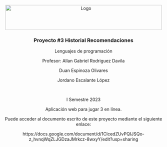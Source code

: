 <!-- PROJECT LOGO -->
<br />
<div align="center">
  <a href="https://github.com/othneildrew/Best-README-Template">
    <img src="https://upload.wikimedia.org/wikipedia/commons/thumb/c/c8/Firma_TEC.svg/1200px-Firma_TEC.svg.png" alt="Logo" width="500" height="80">
  </a>

  <h3 align="center">Proyecto #3 Historial Recomendaciones</h3>

  <p align="center">
    Lenguajes de programación
  </p>
  <p align="center">
    Profesor: Allan Gabriel Rodriguez Davila
  </p>

  <p align="center">
    Duan Espinoza Olivares
  </p>
  <p align="center">
    Jordano Escalante López
  </p> 
  <br /> 
  <p align="center">
    I Semestre 2023
  </p> 
  <p align="center">
    Aplicación web para jugar 3 en línea.
  </p> 
  <p align="center">
  <p align="center">
    Puede acceder al documento escrito de este proyecto mediante el siguiente enlace:
  </p>
  <p align="center">
    https://docs.google.com/document/d/1ClcedZUvPQIJSQo-z_hvnqWqZLJGDzaJMrkcz-8wxyY/edit?usp=sharing
  </p>
  <p align="center">
</div>

